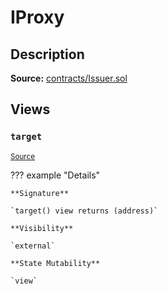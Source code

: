 # IProxy

## Description

**Source:** [contracts/Issuer.sol](https://github.com/Synthetixio/synthetix/tree/v2.65.0/contracts/Issuer.sol)

## Views

### `target`

<sub>[Source](https://github.com/Synthetixio/synthetix/tree/v2.65.0/contracts/Issuer.sol#L32)</sub>

??? example "Details"

    **Signature**

    `target() view returns (address)`

    **Visibility**

    `external`

    **State Mutability**

    `view`
